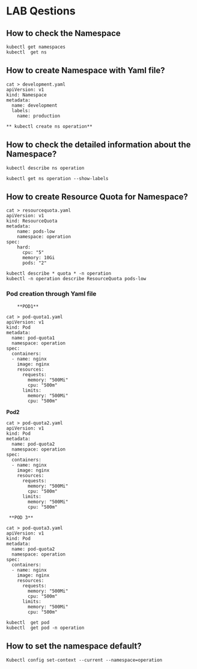 # LAB Qestions

## How to check the Namespace 
```
kubectl get namespaces
kubectl  get ns
```

## How to create Namespace with Yaml file?

```
cat > development.yaml
apiVersion: v1
kind: Namespace
metadata:
  name: development
  labels:
    name: production
 ```
```
** kubectl create ns operation**
 ```
## How to check the detailed information about the Namespace?

```
kubectl describe ns operation
```
```
kubectl get ns operation --show-labels
```

## How to create Resource Quota for Namespace?
```
cat > resourcequota.yaml
apiVersion: v1
kind: ResourceQuota
metadata:
    name: pods-low
    namespace: operation
spec:
    hard:
      cpu: "5"
      memory: 10Gi
      pods: "2"
```
```
kubectl describe * quota * -n operation
kubectl -n operation describe ResourceQuota pods-low 
```
 
 ### Pod creation through Yaml file
 
        **POD1**
```
cat > pod-quota1.yaml
apiVersion: v1
kind: Pod
metadata:
  name: pod-quota1
  namespace: operation
spec:
  containers:
  - name: nginx
    image: nginx
    resources:
      requests:
        memory: "500Mi"
        cpu: "500m"
      limits:
        memory: "500Mi"
        cpu: "500m"
   ```
   

 
   **Pod2**
```
cat > pod-quota2.yaml
apiVersion: v1
kind: Pod
metadata:
  name: pod-quota2
  namespace: operation
spec:
  containers:
  - name: nginx
    image: nginx
    resources:
      requests:
        memory: "500Mi"
        cpu: "500m"
      limits:
        memory: "500Mi"
        cpu: "500m"
 ```
 
     **POD 3**
```
cat > pod-quota3.yaml 
apiVersion: v1
kind: Pod
metadata:
  name: pod-quota2
  namespace: operation
spec:
  containers:
  - name: nginx
    image: nginx
    resources:
      requests:
        memory: "500Mi"
        cpu: "500m"
      limits:
        memory: "500Mi"
        cpu: "500m"
 ```
 
```
kubectl  get pod
kubectl  get pod -n operation
```
## How to set the namespace default?
```
Kubectl config set-context --current --namespace=operation
```
